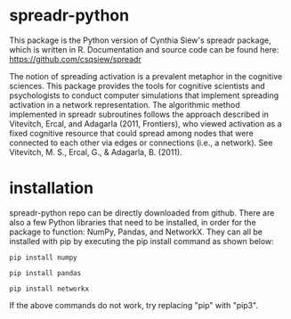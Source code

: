 # spreadr-python
This package is the Python version of Cynthia Siew's spreadr package, which is written in R. Documentation and source code can be found here: https://github.com/csqsiew/spreadr

The notion of spreading activation is a prevalent metaphor in the cognitive sciences. This package provides the tools for cognitive scientists and psychologists to conduct computer simulations that implement spreading activation in a network representation. The algorithmic method implemented in spreadr subroutines follows the approach described in Vitevitch, Ercal, and Adagarla (2011, Frontiers), who viewed activation as a fixed cognitive resource that could spread among nodes that were connected to each other via edges or connections (i.e., a network). See Vitevitch, M. S., Ercal, G., & Adagarla, B. (2011).

# installation
spreadr-python repo can be directly downloaded from github. There are also a few Python libraries that need to be installed, in order for the package to function: NumPy, Pandas, and NetworkX. They can all be installed with pip by executing the pip install command as shown below:

```
pip install numpy
```
```
pip install pandas
```
```
pip install networkx
```

If the above commands do not work, try replacing "pip" with "pip3". 
